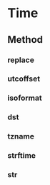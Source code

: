 # Time
## Method
### replace
### utcoffset
### isoformat
### dst
### tzname
### strftime
### __str__
